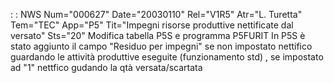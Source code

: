  :  : NWS Num="000627" Date="20030110" Rel="V1R5" Atr="L. Turetta" Tem="TEC" App="P5" Tit="Impegni risorse produttive nettificate dal versato" Sts="20"
Modifica tabella P5S e programma P5FURIT
In P5S è stato aggiunto il campo "Residuo per impegni" se non impostato nettifico guardando le attività produttive eseguite (funzionamento std) , se impostato ad "1" nettfico gudando la qtà versata/scartata
